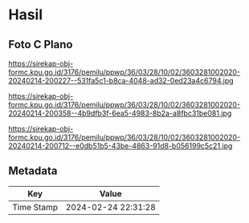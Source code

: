 # Hasil

## Foto C Plano

https://sirekap-obj-formc.kpu.go.id/3176/pemilu/ppwp/36/03/28/10/02/3603281002020-20240214-200227--531fa5c1-b8ca-4048-ad32-0ed23a4c6794.jpg

https://sirekap-obj-formc.kpu.go.id/3176/pemilu/ppwp/36/03/28/10/02/3603281002020-20240214-200358--4b9dfb3f-6ea5-4983-8b2a-a8fbc31be081.jpg

https://sirekap-obj-formc.kpu.go.id/3176/pemilu/ppwp/36/03/28/10/02/3603281002020-20240214-200712--e0db51b5-43be-4863-91d8-b056199c5c21.jpg


## Metadata

| Key        | Value               |
| ---------- | ------------------- |
| Time Stamp | 2024-02-24 22:31:28 |



